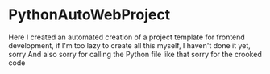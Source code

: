 # PythonAutoWebProject
Here I created an automated creation of a project template for frontend development, if I'm too lazy to create all this myself, I haven't done it yet, sorry
And also sorry for calling the Python file like that
sorry for the crooked code